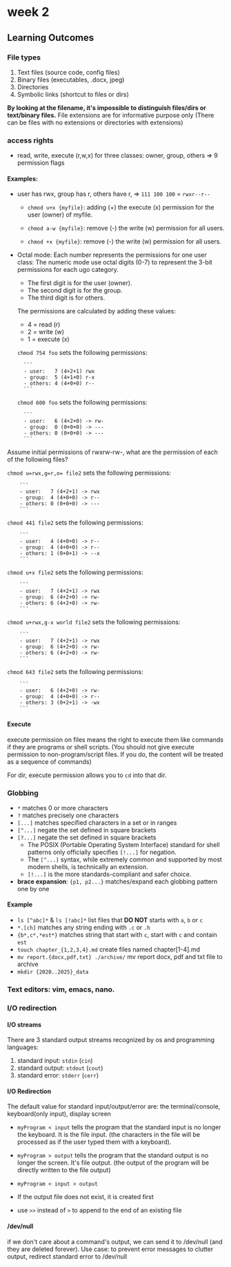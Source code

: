 # week 2

## Learning Outcomes

### File types

1. Text files (source code, config files)
2. Binary files (executables, .docx, jpeg)
3. Directories
4. Symbolic links (shortcut to files or dirs)

**By looking at the filename, it's impossible to distinguish files/dirs or text/binary files.** File extensions are for informative purpose only (There can be files with no extensions or directories with extensions)

### access rights

- read, write, execute (r,w,x) for three classes: owner, group, others => 9 permission flags

#### Examples:

- user has rwx, group has r, others have r, => `111 100 100` = `rwxr--r--`

  - `chmod u+x {myfile}`: adding (+) the execute (x) permission for the user (owner) of myfile.

  - `chmod a-w {myfile}`: remove (-) the write (w) permission for all users.
  - `chmod +x {myfile}`: remove (-) the write (w) permission for all users.

- Octal mode: Each number represents the permissions for one user class:
  The numeric mode use octal digits (0-7) to represent the 3-bit permissions for each ugo category.

  - The first digit is for the user (owner).
  - The second digit is for the group.
  - The third digit is for others.

  The permissions are calculated by adding these values:

  - 4 = read (r)
  - 2 = write (w)
  - 1 = execute (x)

  `chmod 754 foo` sets the following permissions:

        ```
        - user:   7 (4+2+1) rwx
        - group:  5 (4+1+0) r-x
        - others: 4 (4+0+0) r--
        ```

  `chmod 600 foo` sets the following permissions:

        ```
        - user:   6 (4+2+0) -> rw-
        - group:  0 (0+0+0) -> ---
        - others: 0 (0+0+0) -> ---
        ```

Assume initial permissions of rwxrw-rw-, what are the permission of each of the following files?

`chmod u=rwx,g=r,o= file2` sets the following permissions:

        ```
        - user:   7 (4+2+1) -> rwx
        - group:  4 (4+0+0) -> r--
        - others: 0 (0+0+0) -> ---
        ```

`chmod 441 file2` sets the following permissions:

        ```
        - user:   4 (4+0+0) -> r--
        - group:  4 (4+0+0) -> r--
        - others: 1 (0+0+1) -> --x
        ```

`chmod u+x file2` sets the following permissions:

        ```
        - user:   7 (4+2+1) -> rwx
        - group:  6 (4+2+0) -> rw-
        - others: 6 (4+2+0) -> rw-
        ```

`chmod u+rwx,g-x world file2` sets the following permissions:

        ```
        - user:   7 (4+2+1) -> rwx
        - group:  6 (4+2+0) -> rw-
        - others: 6 (4+2+0) -> rw-
        ```

`chmod 643 file2` sets the following permissions:

        ```
        - user:   6 (4+2+0) -> rw-
        - group:  4 (4+0+0) -> r--
        - others: 3 (0+2+1) -> -wx
        ```

#### Execute

execute permission on files means the right to execute them like commands if they are programs or shell scripts. (You should not give execute permission to non-program/script files. If you do, the content will be treated as a sequence of commands)

For dir, execute permission allows you to `cd` into that dir.

### Globbing

- `*` matches 0 or more characters
- `?` matches precisely one characters
- `[...]` matches specified characters in a set or in ranges
- `[^...]` negate the set defined in square brackets
- `[?...]` negate the set defined in square brackets
  - The POSIX (Portable Operating System Interface) standard for shell patterns only officially specifies `[!...]` for negation.
  - The `[^...]` syntax, while extremely common and supported by most modern shells, is technically an extension.
  - `[!...]` is the more standards-compliant and safer choice.
- **brace expansion**: `{p1, p2...}` matches/expand each globbing pattern one by one

#### Example

- `ls [^abc]*` & `ls [!abc]*` list files that **DO NOT** starts with `a`, `b` or `c`
- `*.[ch]` matches any string ending with `.c` or `.h`
- `{b*,c*,*est*}` matches string that start with `c`, start with `c` and contain `est`
- `touch chapter_{1,2,3,4}.md` create files named chapter[1-4].md
- `mv report.{docx,pdf,txt} ./archive/` mv report docx, pdf and txt file to archive
- `mkdir {2020..2025}_data`

### Text editors: vim, emacs, nano.

### I/O redirection

#### I/O streams

There are 3 standard output streams recognized by os and programming languages:

1. standard input: `stdin` (`cin`)
2. standard output: `stdout` (`cout`)
3. standard error: `stderr` (`cerr`)

#### I/O Redirection

The default value for standard input/output/error are: the terminal/console, keyboard(only input), display screen

- `myProgram < input` tells the program that the standard input is no longer the keyboard. It is the file input. (the characters in the file will be processed as if the user typed them with a keyboard).
- `myProgram > output` tells the program that the standard output is no longer the screen. It's file output. (the output of the program will be directly written to the file output)
- `myProgram < input > output`

- If the output file does not exist, it is created first
- use `>>` instead of `>` to append to the end of an existing file

#### /dev/null

if we don't care about a command's output, we can send it to /dev/null (and they are deleted forever). Use case: to prevent error messages to clutter output, redirect standard error to /dev/null
